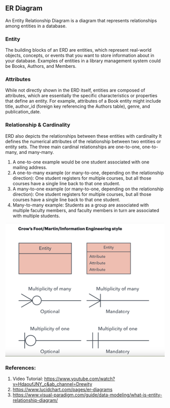 
## ER Diagram
An Entity Relationship Diagram is a diagram that represents relationships among entities in a database.

### Entity
The building blocks of an ERD are entities, which represent real-world objects, concepts, or events that you want to store information about in your database. Examples of entities in a library management system could be Books, Authors, and Members.

### Attributes
While not directly shown in the ERD itself, entities are composed of attributes, which are essentially the specific characteristics or properties that define an entity.  For example, attributes of a Book entity might include title, author_id (foreign key referencing the Authors table), genre, and publication_date.

### Relationship & Cardinality
ERD also depicts the relationships between these entities with cardinality
It defines the numerical attributes of the relationship between two entities or entity sets. The three main cardinal relationships are one-to-one, one-to-many, and many-many. 
  1. A one-to-one example would be one student associated with one mailing address. 
  2. A one-to-many example (or many-to-one, depending on the relationship direction): One student registers for multiple courses, but all those courses have a single line back to that one student.
  3. A many-to-one example (or many-to-one, depending on the relationship direction): One student registers for multiple courses, but all those courses have a single line back to that one student. 
  4. Many-to-many example: Students as a group are associated with multiple faculty members, and faculty members in turn are associated with multiple students.

<img src="../../Images/entity_relationship.png" width="600">


### References: 
1. Video Tutorial: https://www.youtube.com/watch?v=HdaoufJNY_c&ab_channel=Drewity
2. https://www.lucidchart.com/pages/er-diagrams
3. https://www.visual-paradigm.com/guide/data-modeling/what-is-entity-relationship-diagram/